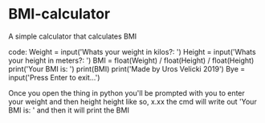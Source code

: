 # BMI-calculator
A simple calculator that calculates BMI

code:
Weight = input('Whats your weight in kilos?: ')
Height = input('Whats your height in meters?: ')
BMI = float(Weight) / float(Height) / float(Height)
print('Your BMI is: ')
print(BMI)
print('Made by Uros Velicki 2019')
Bye = input('Press Enter to exit...')

Once you open the thing in python you'll be prompted with you to enter your weight and then height
height like so, x.xx
the cmd will write out 'Your BMI is: '
and then it will print the BMI
